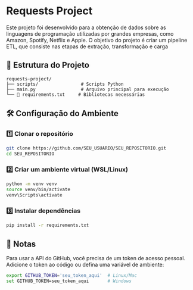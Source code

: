 # Requests Project

Este projeto foi desenvolvido para a obtenção de dados sobre as linguagens de programação utilizadas por grandes empresas, como Amazon, Spotify, Netflix e Apple. O objetivo do projeto é criar um pipeline ETL, que consiste nas etapas de extração, transformação e carga
## 📂 Estrutura do Projeto

```
requests-project/
├── scripts/                # Scripts Python
├── main.py                 # Arquivo principal para execução
└── 📄 requirements.txt     # Bibliotecas necessárias
```

## 🛠️ Configuração do Ambiente

### 1️⃣ Clonar o repositório
```bash
git clone https://github.com/SEU_USUARIO/SEU_REPOSITORIO.git
cd SEU_REPOSITORIO
```

### 2️⃣ Criar um ambiente virtual (WSL/Linux)
```bash
python -m venv venv
source venv/bin/activate  
venv\Scripts\activate
```

### 3️⃣ Instalar dependências
```bash
pip install -r requirements.txt
```

## 📝 Notas
Para usar a API do GitHub, você precisa de um token de acesso pessoal. Adicione o token ao código ou defina uma variável de ambiente:
```bash
export GITHUB_TOKEN='seu_token_aqui'  # Linux/Mac
set GITHUB_TOKEN=seu_token_aqui       # Windows
```
